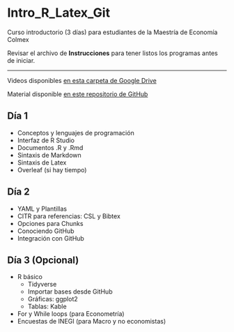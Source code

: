 # Intro_R_Latex_Git
 Curso introductorio (3 días) para estudiantes de la Maestría de Economía Colmex
 
 Revisar el archivo de **Instrucciones** para tener listos los programas antes de iniciar.

---

Videos disponibles [en esta carpeta de Google Drive](https://drive.google.com/drive/folders/1JevkQlHRgBcH8s0zaNZunDfZCiz3dAuI?usp=sharing)

Material disponible [en este repositorio de GitHub](https://github.com/diego-eco/Intro_R_Latex_Git)


## Día 1

* Conceptos y lenguajes de programación
* Interfaz de R Studio
* Documentos .R y .Rmd
* Sintaxis de Markdown
* Sintaxis de Latex
* Overleaf (si hay tiempo)

## Día 2

* YAML y Plantillas
* CITR para referencias: CSL y Bibtex
* Opciones para Chunks
* Conociendo GitHub
* Integración con GitHub 

## Día 3 (Opcional)

* R básico
  + Tidyverse
  + Importar bases desde GitHub
  + Gráficas: ggplot2
  + Tablas: Kable
* For y While loops (para Econometría)
* Encuestas de INEGI (para Macro y no economistas)
